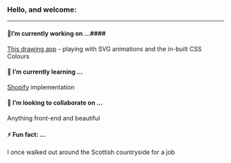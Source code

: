 ### Hello, and welcome:
---------------------------------------


 #### 🔭I’m currently working on ...#### 
[This drawing app](https://github.com/george-staniland/svg-draw) - playing with SVG animations and the in-built CSS Colours
 #### 🌱 I’m currently learning ...  #### 
[Shopify](https://www.shopify.com/about) implementation
 #### 👯 I’m looking to collaborate on ...  #### 
Anything front-end and beautiful
 ####  ⚡ Fun fact: ...  #### 
I once walked out around the Scottish countryside for a job

